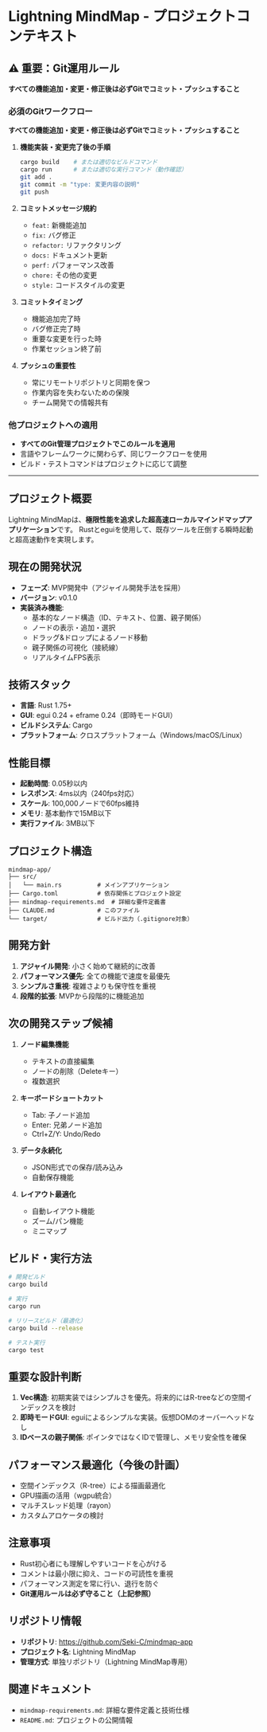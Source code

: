 # Lightning MindMap - プロジェクトコンテキスト

## ⚠️ 重要：Git運用ルール
**すべての機能追加・変更・修正後は必ずGitでコミット・プッシュすること**

### 必須のGitワークフロー
**すべての機能追加・変更・修正後は必ずGitでコミット・プッシュすること**

1. **機能実装・変更完了後の手順**
   ```bash
   cargo build    # または適切なビルドコマンド
   cargo run      # または適切な実行コマンド（動作確認）
   git add .
   git commit -m "type: 変更内容の説明"
   git push
   ```

2. **コミットメッセージ規約**
   - `feat:` 新機能追加
   - `fix:` バグ修正  
   - `refactor:` リファクタリング
   - `docs:` ドキュメント更新
   - `perf:` パフォーマンス改善
   - `chore:` その他の変更
   - `style:` コードスタイルの変更

3. **コミットタイミング**
   - 機能追加完了時
   - バグ修正完了時
   - 重要な変更を行った時
   - 作業セッション終了前

4. **プッシュの重要性**
   - 常にリモートリポジトリと同期を保つ
   - 作業内容を失わないための保険
   - チーム開発での情報共有

### 他プロジェクトへの適用
- **すべてのGit管理プロジェクトでこのルールを適用**
- 言語やフレームワークに関わらず、同じワークフローを使用
- ビルド・テストコマンドはプロジェクトに応じて調整

---

## プロジェクト概要
Lightning MindMapは、**極限性能を追求した超高速ローカルマインドマップアプリケーション**です。
Rustとeguiを使用して、既存ツールを圧倒する瞬時起動と超高速動作を実現します。

## 現在の開発状況
- **フェーズ**: MVP開発中（アジャイル開発手法を採用）
- **バージョン**: v0.1.0
- **実装済み機能**:
  - 基本的なノード構造（ID、テキスト、位置、親子関係）
  - ノードの表示・追加・選択
  - ドラッグ&ドロップによるノード移動
  - 親子関係の可視化（接続線）
  - リアルタイムFPS表示

## 技術スタック
- **言語**: Rust 1.75+
- **GUI**: egui 0.24 + eframe 0.24（即時モードGUI）
- **ビルドシステム**: Cargo
- **プラットフォーム**: クロスプラットフォーム（Windows/macOS/Linux）

## 性能目標
- **起動時間**: 0.05秒以内
- **レスポンス**: 4ms以内（240fps対応）
- **スケール**: 100,000ノードで60fps維持
- **メモリ**: 基本動作で15MB以下
- **実行ファイル**: 3MB以下

## プロジェクト構造
```
mindmap-app/
├── src/
│   └── main.rs          # メインアプリケーション
├── Cargo.toml           # 依存関係とプロジェクト設定
├── mindmap-requirements.md  # 詳細な要件定義書
├── CLAUDE.md            # このファイル
└── target/              # ビルド出力（.gitignore対象）
```

## 開発方針
1. **アジャイル開発**: 小さく始めて継続的に改善
2. **パフォーマンス優先**: 全ての機能で速度を最優先
3. **シンプルさ重視**: 複雑さよりも保守性を重視
4. **段階的拡張**: MVPから段階的に機能追加

## 次の開発ステップ候補
1. **ノード編集機能**
   - テキストの直接編集
   - ノードの削除（Deleteキー）
   - 複数選択

2. **キーボードショートカット**
   - Tab: 子ノード追加
   - Enter: 兄弟ノード追加
   - Ctrl+Z/Y: Undo/Redo

3. **データ永続化**
   - JSON形式での保存/読み込み
   - 自動保存機能

4. **レイアウト最適化**
   - 自動レイアウト機能
   - ズーム/パン機能
   - ミニマップ

## ビルド・実行方法
```bash
# 開発ビルド
cargo build

# 実行
cargo run

# リリースビルド（最適化）
cargo build --release

# テスト実行
cargo test
```

## 重要な設計判断
1. **Vec<Node>構造**: 初期実装ではシンプルさを優先。将来的にはR-treeなどの空間インデックスを検討
2. **即時モードGUI**: eguiによるシンプルな実装。仮想DOMのオーバーヘッドなし
3. **IDベースの親子関係**: ポインタではなくIDで管理し、メモリ安全性を確保

## パフォーマンス最適化（今後の計画）
- 空間インデックス（R-tree）による描画最適化
- GPU描画の活用（wgpu統合）
- マルチスレッド処理（rayon）
- カスタムアロケータの検討

## 注意事項
- Rust初心者にも理解しやすいコードを心がける
- コメントは最小限に抑え、コードの可読性を重視
- パフォーマンス測定を常に行い、退行を防ぐ
- **Git運用ルールは必ず守ること（上記参照）**

## リポジトリ情報
- **リポジトリ**: https://github.com/Seki-C/mindmap-app
- **プロジェクト名**: Lightning MindMap
- **管理方式**: 単独リポジトリ（Lightning MindMap専用）

## 関連ドキュメント
- `mindmap-requirements.md`: 詳細な要件定義と技術仕様
- `README.md`: プロジェクトの公開情報